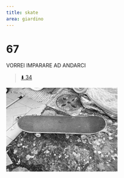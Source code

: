 ```yaml
---
title: skate
area: giardino
---
```

# 67
VORREI IMPARARE AD ANDARCI

> [⬇️ 34](34-giardino-giochi.md)

![foto_126](../_assets/preview/foto_126.jpg)